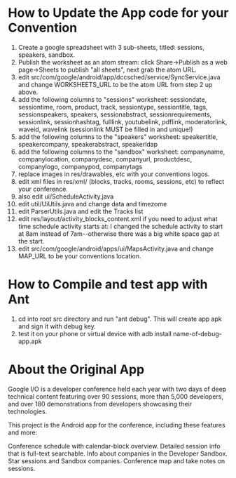 How to Update the App code for your Convention
===============================================

1. Create a google spreadsheet with 3 sub-sheets, titled: sessions, speakers, sandbox.  
2. Publish the worksheet as an atom stream: click Share->Publish as a web page->Sheets to publish "all sheets", next grab the atom URL.
3. edit src/com/google/android/app/dccsched/service/SyncService.java and change WORKSHEETS_URL to be the atom URL from step 2 up above.
4. add the following columns to "sessions" worksheet: sessiondate, sessiontime, room, product, track, sessiontype, sessiontitle, tags, sessionspeakers, speakers, sessionabstract, sessionrequirements, sessionlink, sessionhashtag, fulllink, youtubelink, pdflink, moderatorlink, waveid, wavelink
(sessionlink MUST be filled in and unique!)
4. add the following columns to the "speakers" worksheet: speakertitle, speakercompany, speakerabstract, speakerldap
4. add the following columns to the "sandbox" worksheet: companyname, companylocation, companydesc, companyurl, productdesc, companylogo, companypod, companytags
5. replace images in res/drawables, etc with your conventions logos.
6. edit xml files in res/xml/ (blocks, tracks, rooms, sessions, etc) to reflect your conference. 
7. also edit ui/ScheduleActivity.java
8. edit util/UiUtils.java and change data and timezome
9. edit ParserUtils.java and edit the Tracks list
10. edit res/layout/activity_blocks_content.xml if you need to adjust what time schedule activity starts at: I changed
    the schedule activity to start at 8am instead of 7am--otherwise there was a big white space gap at the start.
11. edit src/com/google/android/apps/ui/MapsActivity.java and change MAP_URL to be your conventions location.

How to Compile and test app with Ant
===============================
1. cd into root src directory and run "ant debug".  This will create app apk and sign it with debug key.
2. test it on your phone or virtual device with adb install name-of-debug-app.apk


About the Original App
=========================
Google I/O is a developer conference held each year with two days of deep technical content featuring over 90 sessions, more than 5,000 developers, and over 180 demonstrations from developers showcasing their technologies.

This project is the Android app for the conference, including these features and more:

Conference schedule with calendar-block overview.
Detailed session info that is full-text searchable.
Info about companies in the Developer Sandbox.
Star sessions and Sandbox companies.
Conference map and take notes on sessions.

